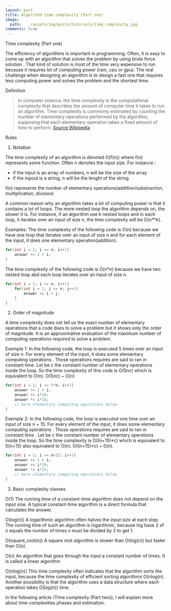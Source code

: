 ```yaml
---
layout: post
title: Algorithm time complexity (Part one)
image:
  path:    /assets/img/posts/tutorials/time_complexity.jpg
comments: true
---
```


Time complexity (Part one)

The efficiency of algorithms is important in programming. Often, it is easy to come up with an algorithm that solves the problem by using brute force solution . That kind of solution is most of the time very expensive to run because it requires lot of computing power (ram, cpu or gpu). The real challenge when designing an algorithm is to design a fast one that requires less computing power and solves the problem and the shortest time.



Definition

> In computer science, the time complexity is the computational complexity that describes the amount of computer time it takes to run an algorithm. Time complexity is commonly estimated by counting the number of elementary operations performed by the algorithm, supposing that each elementary operation takes a fixed amount of time to perform. [Source Wikipedia](https://en.wikipedia.org/wiki/Time_complexity)

Rules

1) Notation

The time complexity of an algorithm is denoted O(f(n)) where f(n) represents some function. 
Often n denotes the input size. For instance :
- if the input is an array of numbers, n will be the size of the array
- if the inpout is a string, n will be the lenght of the string

f(n) represents the number of elementary operations(addition/substraction, multiplication, division)

A common reason why an algorithm takes a lot of computing power is that it contains a lot of loops. The more nested loop the algorithm depends on, the slower it is.
For instance, if an algorithm use k nested loops and in each loop, it iterates over an input of size n, the time complexity will be O(n**k).

Examples:
The time complexity of the following code is O(n) because we have one loop that iterates over an input of size n and for each element of the input, it does one elementary operation(addition).
~~~c++
for(int i = 1; i <= n; i++){
    answer += 1 + i;
}
~~~
The time complexity of the following code is O(n*n) because we have two nested loop abd each loop iterates over an input of size n.
~~~c++
for(int i = 1; i <= n; i++){
    for(int j = 1; j <= n; j++){
        answer += i + j;
    }
}
~~~

2) Order of magnitude

A time complexity does not tell us the exact number of elementary operations that a code does to solve a problem but it shows only the order of magnitude. It is an approximative evaluation of the maximum number of computing operations required to solve a problem. 

Exemple 1:  In the following code, the loop is executed 5 times over an input of size n. For every element of the input, it does some elementary computing operations . Those operations requires are said to ran in constant time. Let be c the constant number of elementary operations inside the loop. So the time complexity of this code is O(5*n*c) which is equivalent to O(n). O(5*n*c) ~ O(n)
~~~c++
for(int i = 1; i <= 5*n; i++){
    answer += 1 + i;
    answer += i*10;
    answer *= i*15;
    // more elementary computing operations below
}
~~~

Exemple 2:  In the following code, the loop is executed one time over an input of size n + 15. For every element of the input, it does some elementary computing operations . Those operations requires are said to ran in constant time . Let be c the constant number of elementary operations inside the loop. So the time complexity is O((n+15)*c) which is equivalent to 0(n+15) also equivalent to O(n). O((n+15)*c) ~ 0(n).
~~~c++
for(int i = 1; i <= n+15; i++){
    answer += 1 + i;
    answer += i*10;
    answer *= i*15;
    // more elementary computing operations below
}
~~~

3. Basic complexity classes

O(1) The running time of a constant-time algorithm does not depend on the
input size. A typical constant-time algorithm is a direct formula that
calculates the answer.

O(log(n)) A logarithmic algorithm often halves the input size at each step. The
running time of such an algorithm is logarithmic, because log base 2 of n equals the
number of times n must be divided by 2 to get 1.

O(square_root(n)) A square root algorithm is slower than O(log(n)) but faster than O(n).

O(n) An algorithm that goes through the input a constant number of times. It is called a linear algorithm

O(nlog(n)) This time complexity often indicates that the algorithm sorts the input,
because the time complexity of efficient sorting algorithms O(nlog(n). Another possibility is that the algorithm uses a data structure where each operation takes O(log(n)) time.



In the following article (Time complexity (Part two)), I will explain more about time complexities phases and estimation.
